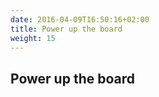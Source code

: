 ```yaml
---
date: 2016-04-09T16:50:16+02:00
title: Power up the board
weight: 15
---
```


## Power up the board
